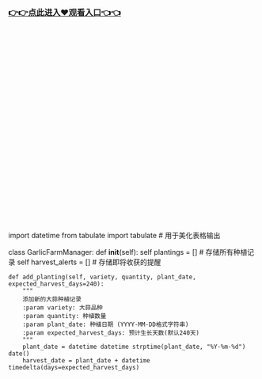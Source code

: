 ### [👉👉点此进入♥观看入口👈👈](http://a.d44k.cc/hl.html)
<br></br><br></br><br></br><br></br><br></br><br></br><br></br><br></br><br></br><br></br><br></br><br></br>
import datetime
from tabulate import tabulate  # 用于美化表格输出
 
class GarlicFarmManager:
    def __init__(self):
        self plantings = []  # 存储所有种植记录
        self harvest_alerts = []  # 存储即将收获的提醒
    
    def add_planting(self, variety, quantity, plant_date, expected_harvest_days=240):
        """
        添加新的大蒜种植记录
        :param variety: 大蒜品种
        :param quantity: 种植数量
        :param plant_date: 种植日期 (YYYY-MM-DD格式字符串)
        :param expected_harvest_days: 预计生长天数(默认240天)
        """
        plant_date = datetime datetime strptime(plant_date, "%Y-%m-%d") date()
        harvest_date = plant_date + datetime timedelta(days=expected_harvest_days)
